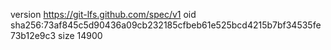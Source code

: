 version https://git-lfs.github.com/spec/v1
oid sha256:73af845c5d90436a09cb232185cfbeb61e525bcd4215b7bf34535fe73b12e9c3
size 14900
